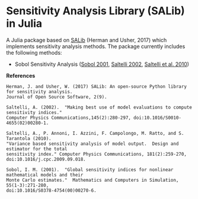 # Sensitivity Analysis Library (SALib) in Julia

A Julia package based on [SALib](https://github.com/SALib/SALib) (Herman and Usher, 2017) which implements sensitivity analysis methods. The package currently includes the following methods:

- Sobol Sensitivity Analysis ([Sobol 2001](http://www.sciencedirect.com/science/article/pii/S0378475400002706), [Saltelli 2002](http://www.sciencedirect.com/science/article/pii/S0010465502002801), [Saltelli et al. 2010](http://www.sciencedirect.com/science/article/pii/S0010465509003087))

**References**

```
Herman, J. and Usher, W. (2017) SALib: An open-source Python library for sensitivity analysis. 
Journal of Open Source Software, 2(9).

Saltelli, A. (2002).  "Making best use of model evaluations to compute sensitivity indices." 
Computer Physics Communications,145(2):280-297, doi:10.1016/S0010-4655(02)00280-1.

Saltelli, A., P. Annoni, I. Azzini, F. Campolongo, M. Ratto, and S. Tarantola (2010).  
"Variance based sensitivity analysis of model output.  Design and estimator for the total 
sensitivity index." Computer Physics Communications, 181(2):259-270, 
doi:10.1016/j.cpc.2009.09.018.

Sobol, I. M. (2001).  "Global sensitivity indices for nonlinear mathematical models and their 
Monte Carlo estimates."  Mathematics and Computers in Simulation, 55(1-3):271-280, 
doi:10.1016/S0378-4754(00)00270-6.
```

